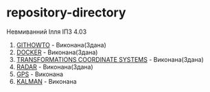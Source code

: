 # repository-directory
Невмиванний Ілля ІПЗ 4.03

1. [GITHOWTO](https://github.com/winxzone/githowto-tutorial) - Виконана(Здана)
2. [DOCKER](https://github.com/winxzone/docker) - Виконана(Здана)
3. [TRANSFORMATIONS COORDINATE SYSTEMS](https://github.com/winxzone/Coordinate-Systems) - Виконана(Здана)
4. [RADAR](https://github.com/winxzone/RADAR) - Виконана(Здана)
5. [GPS](https://github.com/winxzone/gps) - Виконана
6. [KALMAN](https://github.com/winxzone/Filter-Kalman) - Виконана
